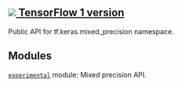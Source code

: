 [ ![](https://tensorflow.google.cn/images/tf_logo_32px.png) TensorFlow 1
version](/versions/r1.15/api_docs/python/tf/compat/v2/keras/mixed_precision)  
---  
  
Public API for tf.keras.mixed_precision namespace.

## Modules

[`experimental`](https://tensorflow.google.cn/api_docs/python/tf/compat/v2/keras/mixed_precision/experimental)
module: Mixed precision API.


